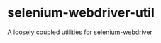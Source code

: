 # selenium-webdriver-util

A loosely coupled utilities for [selenium-webdriver](https://code.google.com/p/selenium/wiki/WebDriverJs)

